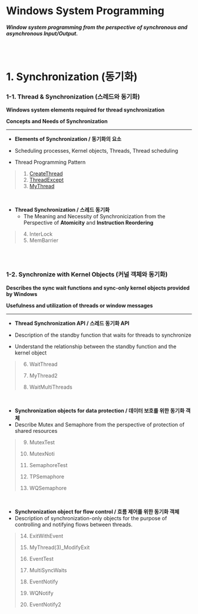 # Windows System Programming

***Window system programming from the perspective of synchronous and asynchronous Input/Output.***

<br/>

<br/>

# 1. Synchronization (동기화)

### 1-1. Thread & Synchronization (스레드와 동기화)

**Windows system elements required for thread synchronization**

**Concepts and Needs of Synchronization**

---

- **Elements of Synchronization / 동기화의 요소**
- Scheduling processes, Kernel objects, Threads, Thread scheduling
  
- Thread Programming Pattern

>1. [CreateThread](https://github.com/devgunho/Windows_System_Programming/blob/master/WindowsSystemProgramming/01_CreateThread/CreateThread.cpp)
>2. [ThreadExcept]((https://github.com/devgunho/Windows_System_Programming/blob/master/WindowsSystemProgramming/02_ThreadExcept/ThreadExcept.cpp))
>3. [MyThread]((https://github.com/devgunho/Windows_System_Programming/blob/master/WindowsSystemProgramming/03_MyThread/MyThread.cpp))

<br/>

- **Thread Synchronization / 스레드 동기화**
  - The Meaning and Necessity of Synchronicization from the Perspective of **Atomicity** and **Instruction Reordering**

>4. InterLock
>5. MemBarrier

<br/>

<br/>

### 1-2. Synchronize with Kernel Objects (커널 객체와 동기화)

**Describes the sync wait functions and sync-only kernel objects provided by Windows**

**Usefulness and utilization of threads or window messages**

-----

- **Thread Synchronization API / 스레드 동기화 API**
- Description of the standby function that waits for threads to synchronize
  
- Understand the relationship between the standby function and the kernel object

> 6. WaitThread
>
> 7. MyThread2
>
> 8. WaitMultiThreads

<br/>

- **Synchronization objects for data protection / 데이터 보호를 위한 동기화 객체**
- Describe Mutex and Semaphore from the perspective of protection of shared resources

> 9. MutexTest
>
> 10. MutexNoti
>
> 11. SemaphoreTest
>
> 12. TPSemaphore
>
> 13. WQSemaphore

<br/>

- **Synchronization object for flow control / 흐름 제어를 위한 동기화 객체** 
- Description of synchronization-only objects for the purpose of controlling and notifying flows between threads.

> 14. ExitWithEvent
>
> 15. MyThread(3)_ModifyExit
>
> 16. EventTest
>
> 17. MultiSyncWaits
>
> 18. EventNotify
> 19. WQNotify
> 20. EventNotify2

